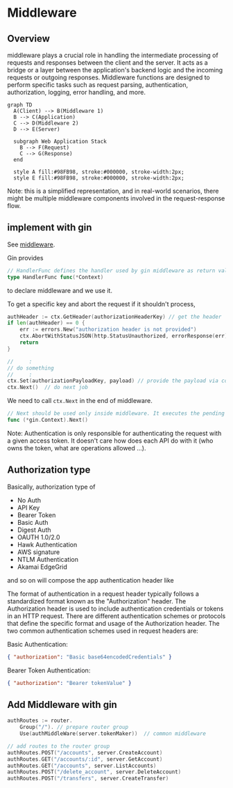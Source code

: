 # Middleware

## Overview

middleware plays a crucial role in handling the intermediate processing of requests and responses between the client and the server.
It acts as a bridge or a layer between the application's backend logic and the incoming requests or outgoing responses.
Middleware functions are designed to perform specific tasks such as request parsing, authentication, authorization, logging, error handling, and more.

```mermaid
graph TD
  A(Client) --> B(Middleware 1)
  B --> C(Application)
  C --> D(Middleware 2)
  D --> E(Server)

  subgraph Web Application Stack
    B --> F(Request)
    C --> G(Response)
  end

  style A fill:#98FB98, stroke:#000000, stroke-width:2px;
  style E fill:#98FB98, stroke:#000000, stroke-width:2px;
```

Note: this is a simplified representation, and in real-world scenarios, there might be multiple middleware components involved in the request-response flow.

## implement with gin

See [middleware](./middleware.go).

Gin provides 

```go
// HandlerFunc defines the handler used by gin middleware as return value.
type HandlerFunc func(*Context)
```

to declare middleware and we use it.

To get a specific key and abort the request if it shouldn't process,

```go
authHeader := ctx.GetHeader(authorizationHeaderKey) // get the header
if len(authHeader) == 0 {
    err := errors.New("authorization header is not provided")
    ctx.AbortWithStatusJSON(http.StatusUnauthorized, errorResponse(err))    // abort the response and won't reach app logic
    return
}

//     :
// do something
//     :
ctx.Set(authorizationPayloadKey, payload) // provide the payload via context
ctx.Next()  // do next job
```

We need to call `ctx.Next` in the end of middleware.

```go
// Next should be used only inside middleware. It executes the pending handlers in the chain inside the calling handler. See example in GitHub.
func (*gin.Context).Next()
```

Note:
Authentication is only responsible for authenticating the request with a given access token.
It doesn't care how does each API do with it (who owns the token, what are operations allowed ...).

## Authorization type

Basically, authorization type of

- No Auth
- API Key
- Bearer Token
- Basic Auth
- Digest Auth
- OAUTH 1.0/2.0
- Hawk Authentication
- AWS signature
- NTLM Authentication
- Akamai EdgeGrid

and so on will compose the app authentication header like

The format of authentication in a request header typically follows a standardized format known as the "Authorization" header.
The Authorization header is used to include authentication credentials or tokens in an HTTP request.
There are different authentication schemes or protocols that define the specific format and usage of the Authorization header.
The two common authentication schemes used in request headers are:

Basic Authentication:

```json
{ "authorization": "Basic base64encodedCredentials" }
```

Bearer Token Authentication:

```json
{ "authorization": "Bearer tokenValue" }
```

## Add Middleware with gin

```go
authRoutes := router.
    Group("/"). // prepare router group
    Use(authMiddleWare(server.tokenMaker))  // common middleware

// add routes to the router group
authRoutes.POST("/accounts", server.CreateAccount)
authRoutes.GET("/accounts/:id", server.GetAccount)
authRoutes.GET("/accounts", server.ListAccounts)
authRoutes.POST("/delete_account", server.DeleteAccount)
authRoutes.POST("/transfers", server.CreateTransfer)
```
